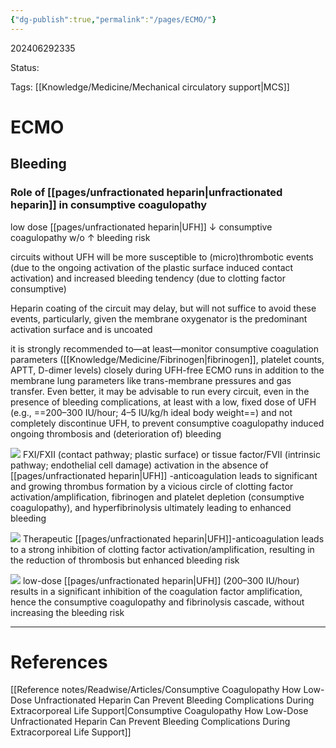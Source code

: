 ```yaml
---
{"dg-publish":true,"permalink":"/pages/ECMO/"}
---
```



202406292335

Status: 

Tags: [[Knowledge/Medicine/Mechanical circulatory support\|MCS]]

# ECMO



## Bleeding

### Role of [[pages/unfractionated heparin\|unfractionated heparin]] in consumptive coagulopathy

low dose [[pages/unfractionated heparin\|UFH]] ↓ consumptive coagulopathy w/o ↑ bleeding risk

circuits without UFH will be more susceptible to (micro)thrombotic events (due to the ongoing activation of the plastic surface induced contact activation) and increased bleeding tendency (due to clotting factor consumptive)

Heparin coating of the circuit may delay, but will not suffice to avoid these events, particularly, given the membrane oxygenator is the predominant activation surface and is uncoated

it is strongly recommended to—at least—monitor consumptive coagulation parameters ([[Knowledge/Medicine/Fibrinogen\|fibrinogen]], platelet counts, APTT, D-dimer levels) closely during UFH-free ECMO runs in addition to the membrane lung parameters like trans-membrane pressures and gas transfer. Even better, it may be advisable to run every circuit, even in the presence of bleeding complications, at least with a low, fixed dose of UFH (e.g., ==200–300 IU/hour; 4–5 IU/kg/h ideal body weight==) and not completely discontinue UFH, to prevent consumptive coagulopathy induced ongoing thrombosis and (deterioration of) bleeding

![](https://i.imgur.com/hSOoH9O.png)
FXI/FXII (contact pathway; plastic surface) or tissue factor/FVII (intrinsic pathway; endothelial cell damage) activation in the absence of [[pages/unfractionated heparin\|UFH]] -anticoagulation leads to significant and growing thrombus formation by a vicious circle of clotting factor activation/amplification, fibrinogen and platelet depletion (consumptive coagulopathy), and hyperfibrinolysis ultimately leading to enhanced bleeding

![](https://i.imgur.com/njyZi4y.png)
Therapeutic [[pages/unfractionated heparin\|UFH]]-anticoagulation leads to a strong inhibition of clotting factor activation/amplification, resulting in the reduction of thrombosis but enhanced bleeding risk

![](https://i.imgur.com/f05gFdA.png)
low-dose [[pages/unfractionated heparin\|UFH]] (200–300 IU/hour) results in a significant inhibition of the coagulation factor amplification, hence the consumptive coagulopathy and fibrinolysis cascade, without increasing the bleeding risk


___
# References
[[Reference notes/Readwise/Articles/Consumptive Coagulopathy How Low-Dose Unfractionated Heparin Can Prevent Bleeding Complications During Extracorporeal Life Support\|Consumptive Coagulopathy How Low-Dose Unfractionated Heparin Can Prevent Bleeding Complications During Extracorporeal Life Support]]